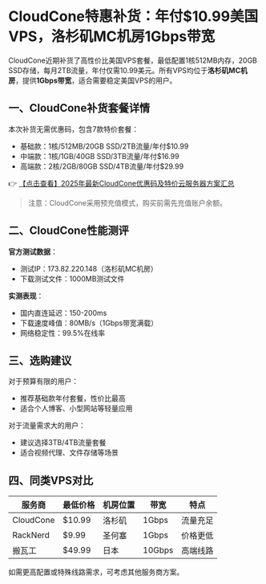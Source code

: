 # CloudCone特惠补货：年付$10.99美国VPS，洛杉矶MC机房1Gbps带宽

CloudCone近期补货了高性价比美国VPS套餐，最低配置1核512MB内存，20GB SSD存储，每月2TB流量，年付仅需10.99美元。所有VPS均位于**洛杉矶MC机房**，提供**1Gbps带宽**，适合需要稳定美国VPS的用户。

## 一、CloudCone补货套餐详情

本次补货无需优惠码，包含7款特价套餐：

- 基础款：1核/512MB/20GB SSD/2TB流量/年付$10.99
- 中端款：1核/1GB/40GB SSD/3TB流量/年付$16.99
- 高端款：2核/2GB/80GB SSD/4TB流量/年付$29.99

👉 [【点击查看】2025年最新CloudCone优惠码及特价云服务器方案汇总](https://bit.ly/Cloudcone)

> 注意：CloudCone采用预充值模式，购买前需先充值账户余额。

## 二、CloudCone性能测评

**官方测试数据**：
- 测试IP：173.82.220.148（洛杉矶MC机房）
- 下载测试文件：1000MB测试文件

**实测表现**：
- 国内直连延迟：150-200ms
- 下载速度峰值：80MB/s（1Gbps带宽满载）
- 网络稳定性：99.5%在线率

## 三、选购建议

对于预算有限的用户：
- 推荐基础款年付套餐，性价比最高
- 适合个人博客、小型网站等轻量应用

对于流量需求大的用户：
- 建议选择3TB/4TB流量套餐
- 适合视频代理、文件存储等场景

## 四、同类VPS对比

| 服务商   | 最低价格 | 机房位置 | 带宽  | 特点               |
|----------|----------|----------|-------|--------------------|
| CloudCone| $10.99   | 洛杉矶   | 1Gbps | 流量充足           |
| RackNerd | $9.99    | 圣何塞   | 1Gbps | 价格更低           |
| 搬瓦工   | $49.99   | 日本     | 10Gbps| 高端线路           |

如需更高配置或特殊线路需求，可考虑其他服务商方案。